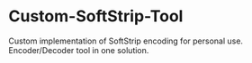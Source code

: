 # Custom-SoftStrip-Tool
Custom implementation of SoftStrip encoding for personal use. Encoder/Decoder tool in one solution.
